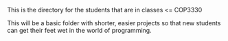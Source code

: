 This is the directory for the students that are in classes <= COP3330

This will be a basic folder with shorter, easier projects so that new students can get their feet wet
in the world of programming.
